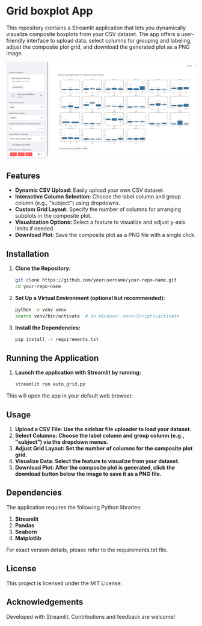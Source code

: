 # Grid boxplot App

This repository contains a Streamlit application that lets you dynamically visualize composite boxplots from your CSV dataset. The app offers a user-friendly interface to upload data, select columns for grouping and labeling, adjust the composite plot grid, and download the generated plot as a PNG image.


![Exploratory Data Analysis](test.png)
## Features

- **Dynamic CSV Upload:** Easily upload your own CSV dataset.
- **Interactive Column Selection:** Choose the label column and group column (e.g., "subject") using dropdowns.
- **Custom Grid Layout:** Specify the number of columns for arranging subplots in the composite plot.
- **Visualization Options:** Select a feature to visualize and adjust y-axis limits if needed.
- **Download Plot:** Save the composite plot as a PNG file with a single click.

## Installation

1. **Clone the Repository:**

   ```bash
   git clone https://github.com/yourusername/your-repo-name.git
   cd your-repo-name

2. **Set Up a Virtual Environment (optional but recommended):**
    ```bash
    python -m venv venv
    source venv/bin/activate  # On Windows: venv\Scripts\activate
3. **Install the Dependencies:**
    ```bash
    pip install -r requirements.txt

## Running the Application
1. **Launch the application with Streamlit by running:**

    ```bash
    streamlit run auto_grid.py

This will open the app in your default web browser.

## Usage
1. **Upload a CSV File: Use the sidebar file uploader to load your dataset.**
2. **Select Columns: Choose the label column and group column (e.g., "subject") via the dropdown menus.**
3. **Adjust Grid Layout: Set the number of columns for the composite plot grid.**
4. **Visualize Data: Select the feature to visualize from your dataset.**
5. **Download Plot: After the composite plot is generated, click the download button below the image to save it as a PNG file.**
## Dependencies
The application requires the following Python libraries:

1. **Streamlit**
2. **Pandas**
3. **Seaborn**
4. **Matplotlib**
   
For exact version details, please refer to the requirements.txt file.

## License
This project is licensed under the MIT License.

## Acknowledgements
Developed with Streamlit. Contributions and feedback are welcome!

